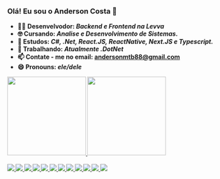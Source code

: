 ### Olá! Eu sou o Anderson Costa 👋
- 👨‍💻 <strong>Desenvelvodor:</strog> <b><i> Backend e Frontend na Levva</i></b>
- 🤓 <strong> Cursando:</strong> <b><i>Analise e Desenvolvimento de Sistemas.</i></b>
- 🌱 <strong> Estudos:</strong> <b><i> C#, .Net, React.JS, ReactNative, Next.JS e Typescript.</i></b>
- 🌱 <strong> Trabalhando:</strong> <b><i> Atualmente .DotNet </i></b>
- 📫 <strong>Contate - me no email:</strong> andersonmtb88@gmail.com
- 😄 <strong>Pronouns:</strong> <b><i>ele/dele</i></b>

<div>
    <a href=" https://github.com/andersoncostadev">
    <img height="180em" src="https://github-readme-stats.vercel.app/api?username=andersoncostadev&show_icons=true&theme=blue-green&include_all_commits-true&count_private-true"/>
    <img height="180em" src="https://github-readme-stats.vercel.app/api/top-langs/?username=andersoncostadev&layout=compact&langs_count=7&theme=blue-green"/>
   </div>

<div style="display: inline_block"><br>
    

  <img src="https://img.shields.io/badge/JavaScript-F7DF1E?style=for-the-badge&logo=javascript&logoColor=black"/>
  <img src="https://img.shields.io/badge/TypeScript-007ACC?style=for-the-badge&logo=typescript&logoColor=white"/>
  <img src="https://img.shields.io/badge/HTML5-E34F26?style=for-the-badge&logo=html5&logoColor=white"/>
  <img src="https://img.shields.io/badge/CSS3-1572B6?style=for-the-badge&logo=css3&logoColor=white"/>
  <img src="https://img.shields.io/badge/React-20232A?style=for-the-badge&logo=react&logoColor=61DAFB"/>
  <img src="https://img.shields.io/badge/React_Native-20232A?style=for-the-badge&logo=react&logoColor=61DAFB"/>
    <img src="https://img.shields.io/badge/.NET-5C2D91?style=for-the-badge&logo=.net&logoColor=white"/>  
     <img src="https://img.shields.io/badge/C%23-239120?style=for-the-badge&logo=c-sharp&logoColor=white"/> 
    <img src="https://img.shields.io/badge/Microsoft_SQL_Server-CC2927?style=for-the-badge&logo=microsoft-sql-server&logoColor=white"/> 
     <img src="https://img.shields.io/badge/MySQL-00000F?style=for-the-badge&logo=mysql&logoColor=white"/> 
     <img src="https://img.shields.io/badge/Laravel-FF2D20?style=for-the-badge&logo=laravel&logoColor=white"/> 
    <img src="https://img.shields.io/badge/PHP-777BB4?style=for-the-badge&logo=php&logoColor=white"/> 
    
    
  </div>
